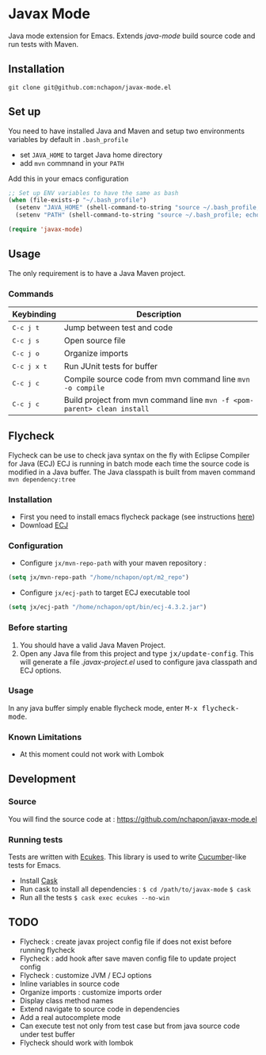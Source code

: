 # Javax Mode #
Java mode extension for Emacs.
Extends _java-mode_ build source code and run tests with Maven.

## Installation ##

`git clone git@github.com:nchapon/javax-mode.el `

## Set up ##

You need to have installed Java and Maven and setup two environments variables by default in `.bash_profile`
* set `JAVA_HOME` to target Java home directory
* add `mvn` commnand  in your `PATH`

Add this in your emacs configuration
```el
;; Set up ENV variables to have the same as bash
(when (file-exists-p "~/.bash_profile")
  (setenv "JAVA_HOME" (shell-command-to-string "source ~/.bash_profile; echo -n $JAVA_HOME"))
  (setenv "PATH" (shell-command-to-string "source ~/.bash_profile; echo -n $PATH")))

(require 'javax-mode)
```

## Usage ##
The only requirement is to have a Java Maven project.

### Commands ###

Keybinding         | Description
-------------------|------------------------------------------------------------
<kbd>C-c j t</kbd>  | Jump between test and code
<kbd>C-c j s</kbd>  | Open source file
<kbd>C-c j o</kbd>  | Organize imports
<kbd>C-c j x t</kbd>  | Run JUnit tests for buffer
<kbd>C-c j c</kbd>  | Compile source code from mvn command line `mvn -o compile`
<kbd>C-c j c</kbd>  | Build project from mvn command line `mvn -f <pom-parent> clean install`

## Flycheck

Flycheck can be use to check java syntax on the fly with Eclipse Compiler for Java (ECJ)
ECJ is running in batch mode each time the source code is modified in a Java buffer.
The Java classpath is built from maven command `mvn dependency:tree`

### Installation ###
* First you need to install emacs flycheck package (see instructions [here](https://github.com/flycheck/flycheck#installation))
* Download [ECJ](http://download.eclipse.org/eclipse/downloads/drops4/R-4.3.2-201402211700/download.php?dropFile=ecj-4.3.2.jar)

### Configuration ###
* Configure `jx/mvn-repo-path` with your maven repository :
```el
(setq jx/mvn-repo-path "/home/nchapon/opt/m2_repo")
```

* Configure `jx/ecj-path` to target ECJ executable tool
```el
(setq jx/ecj-path "/home/nchapon/opt/bin/ecj-4.3.2.jar")
```

### Before starting ###
1. You should have a valid Java Maven Project.
2. Open any Java file from this project and type <kbd>jx/update-config</kbd>. This will generate a file *.javax-project.el* used to configure java classpath and ECJ options.


### Usage ###

In any java buffer simply enable flycheck mode, enter <kbd>M-x flycheck-mode</kbd>.

### Known Limitations ###

* At this moment could not work with Lombok



## Development ##

### Source ###

You will find the source code at :
    https://github.com/nchapon/javax-mode.el


### Running tests ###

Tests are written with [Ecukes](https://github.com/ecukes/ecukes).
This library is used to write [Cucumber](http://cukes.info/)-like tests for Emacs.

+ Install [Cask](https://github.com/cask/cask)
+ Run cask to install all dependencies :
    `$ cd /path/to/javax-mode`
    `$ cask`
+ Run all the tests
    `$ cask exec ecukes --no-win`


## TODO ##

+ Flycheck : create javax project config file if does not exist before running flycheck
+ Flycheck : add hook after save maven config file to update project config
+ Flycheck : customize JVM / ECJ options
+ Inline variables in source code
+ Organize imports : customize imports order
+ Display class method names
+ Extend navigate to source code in dependencies
+ Add a real autocomplete mode
+ Can execute test not only from test case but from java source code under test buffer
+ Flycheck should work with lombok
